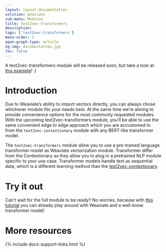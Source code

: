 ```yaml
---
layout: layout-documentation
solution: weaviate
sub-menu: Modules
title: text2vec-transformers
description: 
tags: ['text2vec-transformers']
menu-order: 2
open-graph-type: article
og-img: documentation.jpg
toc: false
---
```


<div class="callout">
    <p>
        A text2vec-transformers module will be released soon, but take a look at <a href="https://towardsdatascience.com/a-sub-50ms-neural-search-with-distilbert-and-weaviate-4857ae390154">this example</a>! :)
    </p>
</div>

# Introduction

Due to Weaviate’s ability to import vectors directly, you can always chose whichever module fits your needs best. At the same time we’re aiming to provide convenience options for the most commonly requested modules. With the upcoming text2vec-transformers module, you’ll be able to use the same convenient edge to edge approach which you are accustomed to from the `text2vec-contextionary` module with any BERT-like transformer model.

The `text2vec-transformers` module allow you to use a pre-trained language transformer model as Weaviate vectorization module. Transformer differ from the Contextionary as they allow you to plug in a pretrained NLP module specific to your use case. Transformer models handle text as sequential data, which is a different learning method than the [text2vec-contextionary](../modules/text2vec-contextionary.html). 

# Try it out

Can't wait for the full module to be ready? No worries, because with [this tutorial](https://towardsdatascience.com/a-sub-50ms-neural-search-with-distilbert-and-weaviate-4857ae390154) you can already play around with Weaviate and a well-know transformer model! 

# More resources

{% include docs-support-links.html %}